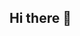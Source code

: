 ## Hi there 👋

<!--

**Here are some ideas to get you started:**

![Alt text](https://github.com/Traverse2023/.github/blob/6200a8dbb171705c3ac91cda109f5d5e0df4613f/Traverse%20Architecture.png)

-->
